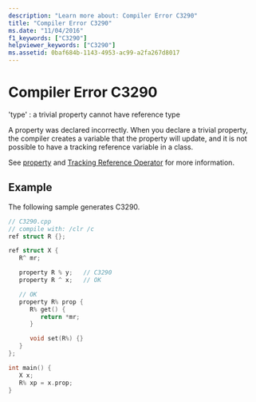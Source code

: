 ```yaml
---
description: "Learn more about: Compiler Error C3290"
title: "Compiler Error C3290"
ms.date: "11/04/2016"
f1_keywords: ["C3290"]
helpviewer_keywords: ["C3290"]
ms.assetid: 0baf684b-1143-4953-ac99-a2fa267d8017
---
```

# Compiler Error C3290

'type' : a trivial property cannot have reference type

A property was declared incorrectly. When you declare a trivial property, the compiler creates a variable that the property will update, and it is not possible to have a tracking reference variable in a class.

See [property](../../extensions/property-cpp-component-extensions.md) and [Tracking Reference Operator](../../extensions/tracking-reference-operator-cpp-component-extensions.md) for more information.

## Example

The following sample generates C3290.

```cpp
// C3290.cpp
// compile with: /clr /c
ref struct R {};

ref struct X {
   R^ mr;

   property R % y;   // C3290
   property R ^ x;   // OK

   // OK
   property R% prop {
      R% get() {
         return *mr;
      }

      void set(R%) {}
   }
};

int main() {
   X x;
   R% xp = x.prop;
}
```
